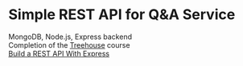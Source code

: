 # Simple REST API for Q&A Service
MongoDB, Node.js, Express backend </br>
Completion of the [Treehouse](https://teamtreehouse.com) course </br>
[Build a REST API With Express](https://teamtreehouse.com/library/build-a-rest-api-with-express)
